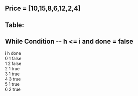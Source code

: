 ## Price = [10,15,8,6,12,2,4]

## Table:

## While Condition --  h <= i and done = false

i	h	done	
0   1	false	
1   2   false   
2   1   true	
3   1   true    
4   3   true    
5   1   true    
6   2   true    


